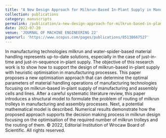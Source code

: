 ```yaml
---
title: "A New Design Approach for Milkrun-Based In-Plant Supply in Manufacturing Systems"
collection: publications
category: manuscripts
permalink: /publication/a-new-design-approach-for-milkrun-based-in-plant-supply-in-manufacturing-systems
date: 2022-07-20
venue: 'JOURNAL OF MACHINE ENGINEERING 22'
paperurl: 'https://www.scopus.com/pages/publications/85138667527'
---
```


In manufacturing technologies milkrun and water-spider-based material handling represents up-to-date solutions, especially in the case of just-in-time and just-in-sequence in-plant supply. The objective of this research work is to show how to support the design of milkrun-based in-plant supply with heuristic optimisation in manufacturing processes. This paper proposes a new optimisation approach that can determine the optimal parameters of material handling operations of manufacturing technologies focusing on milkrun-based in-plant supply of manufacturing and assembly cells and lines. After a careful systematic literature review, this paper introduces a structural model to formulate the problem of routing of milkrun trolleys in manufacturing and assembly processes. Next, a potential mathematical model is described. Numerical results demonstrate how the proposed approach supports the decision making process in milkrun design focusing on the optimisation of the required number of milkrun trolleys and the routing of them. © 2022, Editorial Institution of Wrocaw Board of Scientific. All rights reserved.
